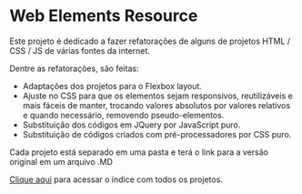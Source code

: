 # Web Elements Resource
Este projeto é dedicado a fazer refatorações de alguns de projetos HTML / CSS / JS de várias fontes da internet.

Dentre as refatorações, são feitas: 

- Adaptações dos projetos para o Flexbox layout.
- Ajuste no CSS para que os elementos sejam responsivos, reutilizáveis e mais fáceis de manter, trocando valores absolutos por valores relativos e quando necessário, removendo pseudo-elementos.
- Substituição dos códigos em JQuery por JavaScript puro.
- Substituição de códigos criados com pré-processadores por CSS puro.

Cada projeto está separado em uma pasta e terá o link para a versão original em um arquivo .MD 

[Clique aqui](https://cleytonferreira.github.io/web-elements-resource/) para acessar o índice com todos os projetos.